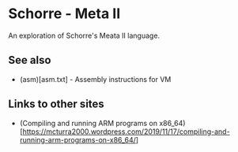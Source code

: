 # Schorre - Meta II

An exploration of Schorre's Meata II language.


## See also

* (asm)[asm.txt] - Assembly instructions for VM


## Links to other sites

* (Compiling and running ARM programs on x86_64)[https://mcturra2000.wordpress.com/2019/11/17/compiling-and-running-arm-programs-on-x86_64/]
